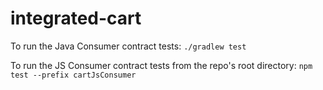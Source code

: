 # integrated-cart

To run the Java Consumer contract tests:
`./gradlew test`

To run the JS Consumer contract tests from the repo's root directory:
`npm test --prefix cartJsConsumer`
